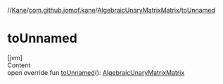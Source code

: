 //[Kane](../../index.md)/[com.github.jomof.kane](../index.md)/[AlgebraicUnaryMatrixMatrix](index.md)/[toUnnamed](to-unnamed.md)



# toUnnamed  
[jvm]  
Content  
open override fun [toUnnamed](to-unnamed.md)(): [AlgebraicUnaryMatrixMatrix](index.md)  



